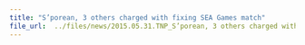 ```yaml
---
title: "S’porean, 3 others charged with fixing SEA Games match"
file_url:  ../files/news/2015.05.31.TNP_S’porean, 3 others charged with fixing SEA Games match.pdf
---
```

